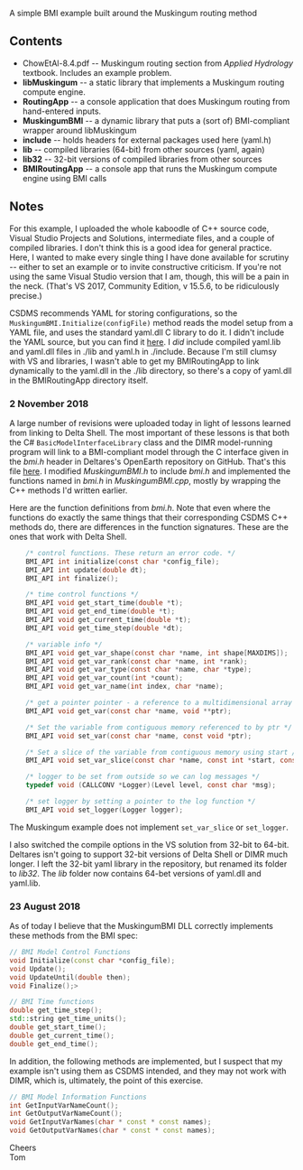 A simple BMI example built around the Muskingum routing method

## Contents

* ChowEtAl-8.4.pdf -- Muskingum routing section from *Applied Hydrology* textbook. Includes an example problem.
* **libMuskingum** -- a static library that implements a Muskingum routing compute engine.
* **RoutingApp** -- a console application that does Muskingum routing from hand-entered inputs.
* **MuskingumBMI** -- a dynamic library that puts a (sort of) BMI-compliant wrapper around libMuskingum
* **include** -- holds headers for external packages used here (yaml.h)
* **lib** -- compiled libraries (64-bit) from other sources (yaml, again)
* **lib32** -- 32-bit versions of compiled libraries from other sources
* **BMIRoutingApp** -- a console app that runs the Muskingum compute engine using BMI calls

## Notes

For this example, I uploaded the whole kaboodle of C++ source code, Visual Studio Projects and Solutions, intermediate files, and a couple of compiled libraries. I don't think this is a good idea for general practice. Here, I wanted to make every single thing I have done available for scrutiny -- either to set an example or to invite constructive criticism. If you're not using the same Visual Studio version that I am, though, this will be a pain in the neck. (That's VS 2017, Community Edition, v 15.5.6, to be ridiculously precise.)

CSDMS recommends YAML for storing configurations, so the `MuskingumBMI.Initialize(configFile)` method reads the model setup from a YAML file, and uses the standard yaml.dll C library to do it. I didn't include the YAML source, but you can find it [here](https://github.com/yaml/libyaml). I *did* include compiled yaml.lib and yaml.dll files in ./lib and yaml.h in ./include. Because I'm still clumsy with VS and libraries, I wasn't able to get my BMIRoutingApp to link dynamically to the yaml.dll in the ./lib directory, so there's a copy of yaml.dll in the BMIRoutingApp directory itself.

### 2 November 2018
A large number of revisions were uploaded today in light of lessons learned from linking to Delta Shell. The most important of these lessons is that both the C# `BasicModelInterfaceLibrary` class and the DIMR model-running program will link to a BMI-compliant model through the C interface given in the *bmi.h* header in Deltares's OpenEarth repository on GitHub. That's this file [here](https://github.com/openearth/bmi/blob/master/models/include/bmi.h). I modified *MuskingumBMI.h* to include *bmi.h* and implemented the functions named in *bmi.h* in *MuskingumBMI.cpp*, mostly by wrapping the C++ methods I'd written earlier.

Here are the function definitions from *bmi.h*. Note that even where the functions do exactly the same things that their corresponding CSDMS C++ methods do, there are differences in the function signatures. These are the ones that work with Delta Shell.

```C
	/* control functions. These return an error code. */
	BMI_API int initialize(const char *config_file);
	BMI_API int update(double dt);
	BMI_API int finalize();

	/* time control functions */
	BMI_API void get_start_time(double *t);
	BMI_API void get_end_time(double *t);
	BMI_API void get_current_time(double *t);
	BMI_API void get_time_step(double *dt);

	/* variable info */
	BMI_API void get_var_shape(const char *name, int shape[MAXDIMS]);
	BMI_API void get_var_rank(const char *name, int *rank);
	BMI_API void get_var_type(const char *name, char *type);
	BMI_API void get_var_count(int *count);
	BMI_API void get_var_name(int index, char *name);

	/* get a pointer pointer - a reference to a multidimensional array */
	BMI_API void get_var(const char *name, void **ptr);

	/* Set the variable from contiguous memory referenced to by ptr */
	BMI_API void set_var(const char *name, const void *ptr);

	/* Set a slice of the variable from contiguous memory using start / count multi-dimensional indices */
	BMI_API void set_var_slice(const char *name, const int *start, const int *count, const void *ptr);

	/* logger to be set from outside so we can log messages */
	typedef void (CALLCONV *Logger)(Level level, const char *msg);

	/* set logger by setting a pointer to the log function */
	BMI_API void set_logger(Logger logger);
```

The Muskingum example does not implement `set_var_slice` or `set_logger`.

I also switched the compile options in the VS solution from 32-bit to 64-bit. Deltares isn't going to support 32-bit versions of Delta Shell or DIMR much longer. I left the 32-bit yaml library in the repository, but renamed its folder to *lib32*. The *lib* folder now contains 64-bet versions of yaml.dll and yaml.lib.

### 23 August 2018
As of today I believe that the MuskingumBMI DLL correctly implements these methods from the BMI spec:

```C++
// BMI Model Control Functions
void Initialize(const char *config_file);
void Update();
void UpdateUntil(double then);
void Finalize();>

// BMI Time functions
double get_time_step();
std::string get_time_units();
double get_start_time();
double get_current_time();
double get_end_time();
```

In addition, the following methods are implemented, but I suspect that my example isn't using them as CSDMS intended, and they may not work with DIMR, which is, ultimately, the point of this exercise. 

```C++
// BMI Model Information Functions
int GetInputVarNameCount();
int GetOutputVarNameCount();
void GetInputVarNames(char * const * const names);
void GetOutputVarNames(char * const * const names);
```

Cheers  
Tom
